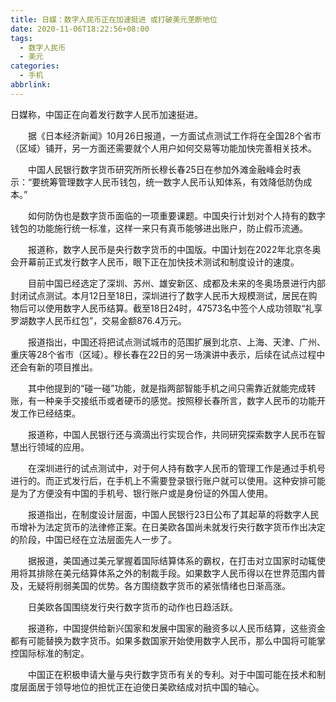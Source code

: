 ```yaml
---
title: 日媒：数字人民币正在加速挺进 或打破美元垄断地位
date: 2020-11-06T18:22:56+08:00
tags:
  - 数字人民币
  - 美元
categories:
  - 手机
abbrlink:
---
```


日媒称，中国正在向着发行数字人民币加速挺进。

　　据《日本经济新闻》10月26日报道，一方面试点测试工作将在全国28个省市（区域）铺开，另一方面还需要就个人用户如何交易等功能加快完善相关技术。

　　中国人民银行数字货币研究所所长穆长春25日在参加外滩金融峰会时表示：“要统筹管理数字人民币钱包，统一数字人民币认知体系，有效降低防伪成本。”

　　如何防伪也是数字货币面临的一项重要课题。中国央行计划对个人持有的数字钱包的功能施行统一标准，这样一来只有真币能够进出账户，防止假币流通。

　　报道称，数字人民币是央行数字货币的中国版。中国计划在2022年北京冬奥会开幕前正式发行数字人民币，眼下正在加快技术测试和制度设计的速度。

　　目前中国已经选定了深圳、苏州、雄安新区、成都及未来的冬奥场景进行内部封闭试点测试。本月12日至18日，深圳进行了数字人民币大规模测试，居民在购物后可以使用数字人民币结算。截至18日24时，47573名中签个人成功领取“礼享罗湖数字人民币红包”，交易金额876.4万元。

　　报道指出，中国还将把试点测试城市的范围扩展到北京、上海、天津、广州、重庆等28个省市（区域）。穆长春在22日的另一场演讲中表示，后续在试点过程中还会有新的项目推出。

　　其中他提到的“碰一碰”功能，就是指两部智能手机之间只需靠近就能完成转账，有一种亲手交接纸币或者硬币的感觉。按照穆长春所言，数字人民币的功能开发工作已经结束。

　　报道称，中国人民银行还与滴滴出行实现合作，共同研究探索数字人民币在智慧出行领域的应用。

　　在深圳进行的试点测试中，对于何人持有数字人民币的管理工作是通过手机号进行的。而正式发行后，在手机上不需要登录银行账户就可以使用。这种安排可能是为了方便没有中国的手机号、银行账户或是身份证的外国人使用。

　　报道指出，在制度设计层面，中国人民银行23日公布了其起草的将数字人民币增补为法定货币的法律修正案。在日美欧各国尚未就发行央行数字货币作出决定的阶段，中国已经在立法层面先人一步了。

　　据报道，美国通过美元掌握着国际结算体系的霸权，在打击对立国家时动辄使用将其排除在美元结算体系之外的制裁手段。如果数字人民币得以在世界范围内普及，无疑将削弱美国的优势。各方围绕数字货币的紧张情绪也日渐高涨。

　　日美欧各国围绕发行央行数字货币的动作也日趋活跃。

　　报道称，中国提供给新兴国家和发展中国家的融资多以人民币结算，这些资金都有可能替换为数字货币。如果多数国家开始使用数字人民币，那么中国将可能掌控国际标准的制定。

　　中国正在积极申请大量与央行数字货币有关的专利。对于中国可能在技术和制度层面居于领导地位的担忧正在迫使日美欧结成对抗中国的轴心。